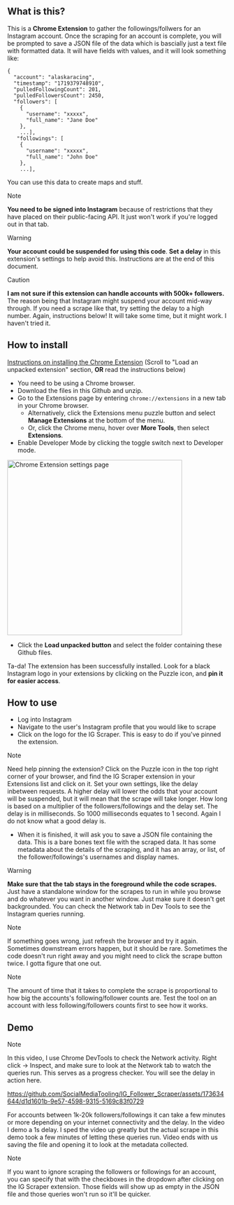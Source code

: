 ## What is this?
This is a **Chrome Extension** to gather the followings/follwers for an Instagram account. Once the scraping for an account is complete, you will be prompted to save a JSON file of the data which is bascially just a text file with formatted data. It will have fields with values, and it will look something like:

```
{
  "account": "alaskaracing",
  "timestamp": "1719379748910",
  "pulledFollowingCount": 201,
  "pulledFollowersCount": 2450,
  "followers": [
    {
      "username": "xxxxx",
      "full_name": "Jane Doe"
    },
    ...],
   "followings": [
    {
      "username": "xxxxx",
      "full_name": "John Doe"
    },
    ...],
```

You can use this data to create maps and stuff.

> [!NOTE]
> **You need to be signed into Instagram** because of restrictions that they have placed on their public-facing API. It just won't work if you're logged out in that tab.

> [!WARNING]
> **Your account could be suspended for using this code**. **Set a delay** in this extension's settings to help avoid this. Instructions are at the end of this document.

> [!CAUTION]
> **I am not sure if this extension can handle accounts with 500k+ followers.** The reason being that Instagram might suspend your account mid-way through. If you need a scrape like that, try setting the delay to a high number. Again, instructions below! It will take some time, but it might work. I haven't tried it.



## How to install
[Instructions on installing the Chrome Extension](https://developer.chrome.com/docs/extensions/get-started/tutorial/hello-world) (Scroll to "Load an unpacked extension" section, **OR** read the instructions below)
- You need to be using a Chrome browser.
- Download the files in this Github and unzip.
- Go to the Extensions page by entering `chrome://extensions` in a new tab in your Chrome browser.
  - Alternatively, click the Extensions menu puzzle button and select **Manage Extensions** at the bottom of the menu.
  - Or, click the Chrome menu, hover over **More Tools**, then select **Extensions**.
- Enable Developer Mode by clicking the toggle switch next to Developer mode.

<img src="https://github.com/SocialMediaTooling/IG_Follower_Scraper/assets/173634644/8a139534-5b5b-478f-a2f0-b6b988a698e2" alt="Chrome Extension settings page" width="400"/>

- Click the **Load unpacked button** and select the folder containing these Github files.

Ta-da! The extension has been successfully installed. Look for a black Instagram logo in your extensions by clicking on the Puzzle icon, and **pin it for easier access**.

## How to use
- Log into Instagram
- Navigate to the user's Instagram profile that you would like to scrape
- Click on the logo for the IG Scraper. This is easy to do if you've pinned the extension.
> [!NOTE]
> Need help pinning the extension? Click on the Puzzle icon in the top right corner of your browser, and find the IG Scraper extension in your Extensions list and click on it. Set your own settings, like the delay inbetween requests. A higher delay will lower the odds that your account will be suspended, but it will mean that the scrape will take longer. How long is based on a multiplier of the followers/followings and the delay set. The delay is in milliseconds. So 1000 milliseconds equates to 1 second. Again I do not know what a good delay is.
- When it is finished, it will ask you to save a JSON file containing the data. This is a bare bones text file with the scraped data. It has some metadata about the details of the scraping, and it has an array, or list, of the follower/followings's usernames and display names.
  
> [!WARNING]
> **Make sure that the tab stays in the foreground while the code scrapes.** Just have a standalone window for the scrapes to run in while you browse and do whatever you want in another window. Just make sure it doesn't get backgrounded. You can check the Network tab in Dev Tools to see the Instagram queries running.

> [!NOTE]
> If something goes wrong, just refresh the browser and try it again. Sometimes downstream errors happen, but it should be rare. Sometimes the code doesn't run right away and you might need to click the scrape button twice. I gotta figure that one out.


> [!NOTE]
> The amount of time that it takes to complete the scrape is proportional to how big the accounts's following/follower counts are. Test the tool on an account with less following/followers counts first to see how it works.


## Demo
> [!NOTE]
> In this video, I use Chrome DevTools to check the Network activity. Right click -> Inspect, and make sure to look at the Network tab to watch the queries run. This serves as a progress checker. You will see the delay in action here.


https://github.com/SocialMediaTooling/IG_Follower_Scraper/assets/173634644/d1d1601b-9e57-4598-9315-5169c83f0729


For accounts between 1k-20k followers/followings it can take a few minutes or more depending on your internet connectivity and the delay. In the video I demo a 1s delay. I sped the video up greatly but the actual scrape in this demo took a few minutes of letting these queries run. Video ends with us saving the file and opening it to look at the metadata collected.
 
> [!NOTE]
> If you want to ignore scraping the followers or followings for an account, you can specify that with the checkboxes in the dropdown after clicking on the IG Scraper extension. Those fields will show up as empty in the JSON file and those queries won't run so it'll be quicker.



















